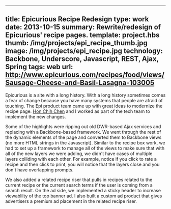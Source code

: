 ---
title: Epicurious Recipe Redesign 
type: work
date: 2013-10-15
summary: Rewrite/redesign of Epicurious' recipe pages. 
template: project.hbs
thumb: /img/projects/epi_recipe_thumb.jpg
image: /img/projects/epi_recipe.jpg
technology: Backbone, Underscore, Javascript, REST, Ajax, Spring 
tags: web
url: http://www.epicurious.com/recipes/food/views/Sausage-Cheese-and-Basil-Lasagna-103005 
----
Epicurious is a site with a long history. With a long history sometimes comes a fear of change because you have many systems that people are afraid of touching. The Epi product team came up with great ideas to modernize the recipe page. [Hon Chih
Chen](https://github.com/honchihchen "Hon Chih's git repo") and I worked as part of the tech team to implement the new changes. 

Some of the highlights were ripping out old DWR-based Ajax services and replacing with a Backbone-based framework. We went through the rest of the dynamic elements of the page and converted them to Backbone views (no more HTML strings in the Javascript). Similar to the recipe box work, we had to set up a framework to manage all of the views to make sure that with all of the new layers we were adding, we didn't have cases of multiple layers colliding with each other. For example, notice if you
click to rate a recipe and then click to print, you will notice that the layers close and you don't have overlapping prompts. 

We also added a related recipe riser that pulls in recipes related to the current recipe or the current search terms if the user is coming from a search result. On the ad side, we implemented a sticky header to increase viewablilty of the top banner ad. I also built a custom ad product that gives advertisers a premium ad placement in the
related recipe riser.  
